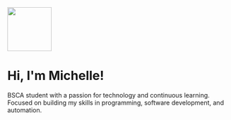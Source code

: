 
<img src="https://github.com/MichelleannArtiaga/MichelleannArtiaga/raw/main/giphy-unscreen.gif" width="100"/>


# Hi, I'm Michelle! 

BSCA student with a passion for technology and continuous learning.  
Focused on building my skills in programming, software development, and automation.  





